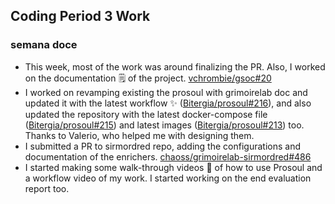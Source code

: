 ## Coding Period 3 Work

### semana doce

- This week, most of the work was around finalizing the PR. Also, I worked on the documentation :spiral_notepad: of the project. [vchrombie/gsoc#20](https://github.com/vchrombie/gsoc/issues/20)
- I worked on revamping existing the prosoul with grimoirelab doc and updated it with the latest workflow :sparkles: ([Bitergia/prosoul#216](https://github.com/Bitergia/prosoul/pull/216)), and also updated the repository with the latest docker-compose file ([Bitergia/prosoul#215](https://github.com/Bitergia/prosoul/pull/215)) and latest images ([Bitergia/prosoul#213](https://github.com/Bitergia/prosoul/pull/213)) too. Thanks to Valerio, who helped me with designing them.
- I submitted a PR to sirmordred repo, adding the configurations and documentation of the enrichers. [chaoss/grimoirelab-sirmordred#486](https://github.com/chaoss/grimoirelab-sirmordred/pull/486)
- I started making some walk-through videos :movie_camera: of how to use Prosoul and a workflow video of my work. I started working on the end evaluation report too.
